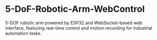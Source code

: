 # 5-DoF-Robotic-Arm-WebControl
5-DOF robotic arm powered by ESP32 and WebSocket-based web interface, featuring real-time control and motion recording for industrial automation tasks.
